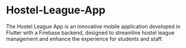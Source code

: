# Hostel-League-App
The Hostel League App is an innovative mobile application developed in Flutter with a Firebase backend, designed to streamline hostel league management and enhance the experience for students and staff.
